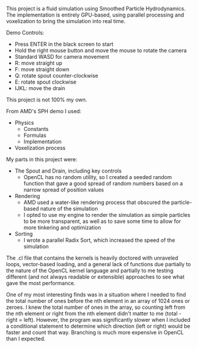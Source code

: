 This project is a fluid simulation using Smoothed Particle Hydrodynamics. The implementation is entirely GPU-based, using parallel processing and voxelization to bring the simulation into real time.

Demo Controls:
* Press ENTER in the black screen to start
* Hold the right mouse button and move the mouse to rotate the camera
* Standard WASD for camera movement
* R: move straight up
* F: move straight down
* Q: rotate spout counter-clockwise
* E: rotate spout clockwise
* IJKL: move the drain

This project is not 100% my own.

From AMD's SPH demo I used:
* Physics
  * Constants
  * Formulas
  * Implementation
* Voxelization process

My parts in this project were:
* The Spout and Drain, including key controls
  * OpenCL has no random utility, so I created a seeded random function that gave a good spread of random numbers based on a narrow spread of position values
* Rendering
  * AMD used a water-like rendering process that obscured the particle-based nature of the simulation
  * I opted to use my engine to render the simulation as simple particles to be more transparent, as well as to save some time to allow for more tinkering and optimization
* Sorting
  * I wrote a parallel Radix Sort, which increased the speed of the simulation
  
The .cl file that contains the kernels is heavily doctored with unraveled loops, vector-based loading, and a general lack of functions due partially to the nature of the OpenCL kernel language and partially to me testing different (and not always readable or extensible) approaches to see what gave the most performance.

One of my most interesting finds was in a situation where I needed to find the total number of ones before the nth element in an array of 1024 ones or zeroes. I knew the total number of ones in the array, so counting left from the nth element or right from the nth element didn't matter to me (total - right = left). However, the program was significantly slower when I included a conditional statement to determine which direction (left or right) would be faster and count that way. Branching is much more expensive in OpenCL than I expected.
